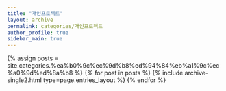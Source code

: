 ```yaml
---
title: "개인프로젝트"
layout: archive
permalink: categories/개인프로젝트
author_profile: true
sidebar_main: true
---
```


{% assign posts = site.categories.%ea%b0%9c%ec%9d%b8%ed%94%84%eb%a1%9c%ec%a0%9d%ed%8a%b8 %}
{% for post in posts %} {% include archive-single2.html type=page.entries_layout %} {% endfor %}